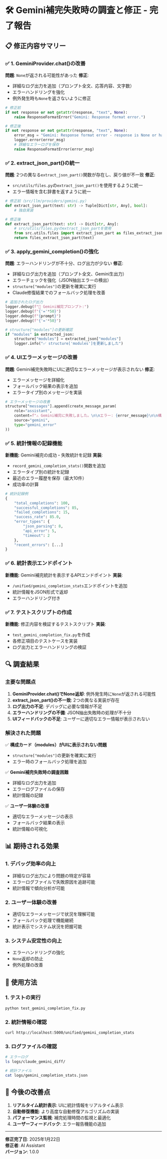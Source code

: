 # 🛠 Gemini補完失敗時の調査と修正 - 完了報告

## 📋 修正内容サマリー

### ✅ 1. GeminiProvider.chat()の改善

**問題**: `None`が返される可能性があった
**修正**: 
- 詳細なログ出力を追加（プロンプト全文、応答内容、文字数）
- エラーハンドリングを強化
- 例外発生時も`None`を返さないように修正

```python
# 修正前
if not response or not getattr(response, "text", None):
    raise ResponseFormatError("Gemini: Response format error.")

# 修正後
if not response or not getattr(response, "text", None):
    error_msg = "Gemini: Response format error - response is None or has no text"
    logger.error(error_msg)
    # 詳細なエラーログを保存
    raise ResponseFormatError(error_msg)
```

### ✅ 2. extract_json_part()の統一

**問題**: 2つの異なる`extract_json_part()`関数が存在し、戻り値が不一致
**修正**: 
- `src/utils/files.py`の`extract_json_part()`を使用するように統一
- エラー情報を含む辞書を返すように統一

```python
# 修正前（src/llm/providers/gemini.py）
def extract_json_part(text: str) -> Tuple[Dict[str, Any], bool]:
    # 独自実装

# 修正後
def extract_json_part(text: str) -> Dict[str, Any]:
    # src/utils/files.pyのextract_json_partを使用
    from src.utils.files import extract_json_part as files_extract_json_part
    return files_extract_json_part(text)
```

### ✅ 3. apply_gemini_completion()の強化

**問題**: エラーハンドリングが不十分、ログ出力が少ない
**修正**:
- 詳細なログ出力を追加（プロンプト全文、Gemini生出力）
- エラーチェックを強化（JSON抽出エラーの検出）
- `structure["modules"]`の更新を確実に実行
- Claude修復結果でのフォールバック処理を改善

```python
# 追加されたログ出力
logger.debug(f"📝 Gemini補完プロンプト:")
logger.debug(f"{'='*50}")
logger.debug(f"{prompt}")
logger.debug(f"{'='*50}")

# structure["modules"]の更新確認
if "modules" in extracted_json:
    structure["modules"] = extracted_json["modules"]
    logger.info("✅ structure['modules']を更新しました")
```

### ✅ 4. UIエラーメッセージの改善

**問題**: Gemini補完失敗時にUIに適切なエラーメッセージが表示されない
**修正**:
- エラーメッセージを詳細化
- フォールバック結果の表示を追加
- エラータイプ別のメッセージを実装

```python
# エラーメッセージの改善
structure["messages"].append(create_message_param(
    role="assistant",
    content=f"⚠️ Gemini補完に失敗しました。\n\nエラー: {error_message}\n\n構成は正常に生成されていますが、補完は利用できません。",
    source="gemini",
    type="gemini_error"
))
```

### ✅ 5. 統計情報の記録機能

**新機能**: Gemini補完の成功・失敗統計を記録
**実装**:
- `record_gemini_completion_stats()`関数を追加
- エラータイプ別の統計を記録
- 最近のエラー履歴を保存（最大10件）
- 成功率の計算

```python
# 統計記録例
{
    "total_completions": 100,
    "successful_completions": 85,
    "failed_completions": 15,
    "success_rate": 85.0,
    "error_types": {
        "json_parsing": 8,
        "api_error": 5,
        "timeout": 2
    },
    "recent_errors": [...]
}
```

### ✅ 6. 統計表示エンドポイント

**新機能**: Gemini補完統計を表示するAPIエンドポイント
**実装**:
- `/unified/gemini_completion_stats`エンドポイントを追加
- 統計情報をJSON形式で返却
- エラーハンドリング付き

### ✅ 7. テストスクリプトの作成

**新機能**: 修正内容を検証するテストスクリプト
**実装**:
- `test_gemini_completion_fix.py`を作成
- 各修正項目のテストケースを実装
- ログ出力とエラーハンドリングの検証

## 🔍 調査結果

### 主要な問題点

1. **GeminiProvider.chat()でNone返却**: 例外発生時に`None`が返される可能性
2. **extract_json_part()の不一致**: 2つの異なる実装が存在
3. **ログ出力の不足**: デバッグに必要な情報が不足
4. **エラーハンドリングの不備**: JSON抽出失敗時の処理が不十分
5. **UIフィードバックの不足**: ユーザーに適切なエラー情報が表示されない

### 解決された問題

✅ **構成カード（modules）がUIに表示されない問題**
- `structure["modules"]`の更新を確実に実行
- エラー時のフォールバック処理を追加

✅ **Gemini補完失敗時の調査困難**
- 詳細なログ出力を追加
- エラーログファイルの保存
- 統計情報の記録

✅ **ユーザー体験の改善**
- 適切なエラーメッセージの表示
- フォールバック結果の表示
- 統計情報の可視化

## 📊 期待される効果

### 1. デバッグ効率の向上
- 詳細なログ出力により問題の特定が容易
- エラーログファイルで失敗原因を追跡可能
- 統計情報で傾向分析が可能

### 2. ユーザー体験の改善
- 適切なエラーメッセージで状況を理解可能
- フォールバック処理で機能継続
- 統計表示でシステム状況を把握可能

### 3. システム安定性の向上
- エラーハンドリングの強化
- `None`返却の防止
- 例外処理の改善

## 🚀 使用方法

### 1. テストの実行
```bash
python test_gemini_completion_fix.py
```

### 2. 統計情報の確認
```bash
curl http://localhost:5000/unified/gemini_completion_stats
```

### 3. ログファイルの確認
```bash
# エラーログ
ls logs/claude_gemini_diff/

# 統計ファイル
cat logs/gemini_completion_stats.json
```

## 📝 今後の改善点

1. **リアルタイム統計表示**: UIに統計情報をリアルタイム表示
2. **自動修復機能**: より高度な自動修復アルゴリズムの実装
3. **パフォーマンス監視**: 補完処理時間の監視と最適化
4. **ユーザーフィードバック**: エラー報告機能の追加

---

**修正完了日**: 2025年1月22日  
**修正者**: AI Assistant  
**バージョン**: 1.0.0 